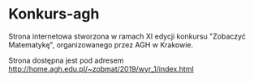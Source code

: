 # Konkurs-agh
Strona internetowa stworzona w ramach XI edycji konkursu "Zobaczyć Matematykę", organizowanego przez AGH w Krakowie. 

Strona dostępna jest pod adresem http://home.agh.edu.pl/~zobmat/2019/wyr_1/index.html
